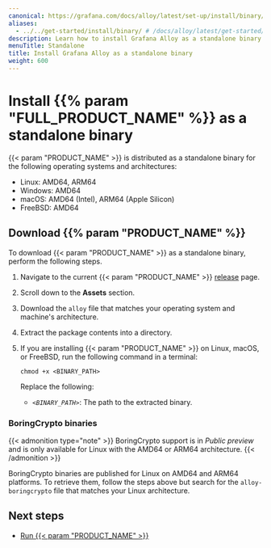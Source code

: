 ```yaml
---
canonical: https://grafana.com/docs/alloy/latest/set-up/install/binary/
aliases:
  - ../../get-started/install/binary/ # /docs/alloy/latest/get-started/install/binary/
description: Learn how to install Grafana Alloy as a standalone binary
menuTitle: Standalone
title: Install Grafana Alloy as a standalone binary
weight: 600
---
```


# Install {{% param "FULL_PRODUCT_NAME" %}} as a standalone binary

{{< param "PRODUCT_NAME" >}} is distributed as a standalone binary for the following operating systems and architectures:

* Linux: AMD64, ARM64
* Windows: AMD64
* macOS: AMD64 (Intel), ARM64 (Apple Silicon)
* FreeBSD: AMD64

## Download {{% param "PRODUCT_NAME" %}}

To download {{< param "PRODUCT_NAME" >}} as a standalone binary, perform the following steps.

1. Navigate to the current {{< param "PRODUCT_NAME" >}} [release][] page.

1. Scroll down to the **Assets** section.

1. Download the `alloy` file that matches your operating system and machine's architecture.

1. Extract the package contents into a directory.

1. If you are installing {{< param "PRODUCT_NAME" >}} on Linux, macOS, or FreeBSD, run the following command in a terminal:

   ```shell
   chmod +x <BINARY_PATH>
   ```

   Replace the following:

   * _`<BINARY_PATH>`_: The path to the extracted binary.

### BoringCrypto binaries

{{< admonition type="note" >}}
BoringCrypto support is in _Public preview_ and is only available for Linux with the AMD64 or ARM64 architecture.
{{< /admonition >}}

BoringCrypto binaries are published for Linux on AMD64 and ARM64 platforms.
To retrieve them, follow the steps above but search for the `alloy-boringcrypto` file that matches your Linux architecture.

## Next steps

* [Run {{< param "PRODUCT_NAME" >}}][Run]

[release]: https://github.com/grafana/alloy/releases
[Run]: ../../run/binary/

